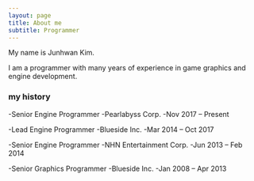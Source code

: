```yaml
---
layout: page
title: About me
subtitle: Programmer
---
```


My name is Junhwan Kim. 

I am a programmer with many years of experience in game graphics and engine development.

### my history

-Senior Engine Programmer
-Pearlabyss Corp.
-Nov 2017 – Present 

-Lead Engine Programmer
-Blueside Inc. 
-Mar 2014 – Oct 2017 

-Senior Engine Programmer
-NHN Entertainment Corp. 
-Jun 2013 – Feb 2014 

-Senior Graphics Programmer 
-Blueside Inc. 
-Jan 2008 – Apr 2013 


